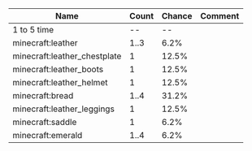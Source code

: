 | Name                         | Count | Chance | Comment |
| ---------------------------- | ----- | ------ | ------- |
| 1 to 5 time                  |    -- |     -- |         |
| minecraft:leather            |  1..3 |   6.2% |         |
| minecraft:leather_chestplate |     1 |  12.5% |         |
| minecraft:leather_boots      |     1 |  12.5% |         |
| minecraft:leather_helmet     |     1 |  12.5% |         |
| minecraft:bread              |  1..4 |  31.2% |         |
| minecraft:leather_leggings   |     1 |  12.5% |         |
| minecraft:saddle             |     1 |   6.2% |         |
| minecraft:emerald            |  1..4 |   6.2% |         |